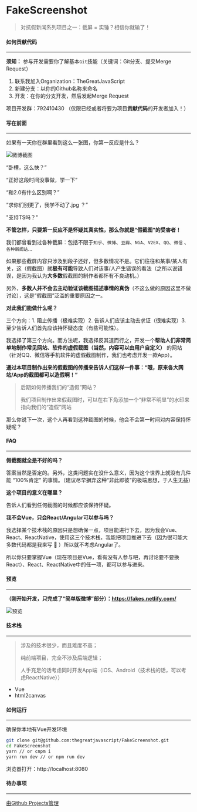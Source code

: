 # FakeScreenshot
> 对抗假新闻系列项目之一：截屏 = 实锤？相信你就输了！



#### 如何贡献代码

------

**须知：** 参与开发需要你了解基本`Git`技能（关键词：Git分支、提交Merge Request）

1. 联系我加入Organization：TheGreatJavaScript
2. 新建分支：以你的Github名称来命名
3. 开发：在你的分支开发，然后发起Merge Request

项目开发群：792410430 （仅限已经或者将要为项目**贡献代码**的开发者加入！）



#### 写在前面

---

如果有一天你在群里看到这么一张图，你第一反应是什么？

![微博截图](https://ww1.sinaimg.cn/large/007i4MEmgy1g0jrh5ez40j30h2045t91.jpg)

“卧槽，这么快？”

“正好这段时间没事做，学一下”

“和2.0有什么区别啊？”

“求你们别更了，我学不动了.jpg ？”

"支持TS吗？"

**不管怎样，只要第一反应不是怀疑其真实性，那么你就是“假截图”的受害者！**



我们都曾看到过各种截屏：包括不限于`知乎`、`微博`、`豆瓣`、`NGA`、`V2EX`、`QQ`、`微信` 、`各种新闻站`...

如果那些截屏内容只涉及到段子还好，但多数情况不是。它们往往和某事/某人有关，这（假截图）就**极有可能**导致人们对该事/人产生错误的看法（之所以说错误，是因为我认为**大多数**假截图的制作者都怀有不良动机。）

另外，**多数人并不会去主动验证该截图描述事情的真伪**（不这么做的原因这里不做讨论），这是“假截图”泛滥的重要原因之一。

**对此我们能做什么呢？**

三个方向：1. 阻止传播（极难实现）2. 告诉人们应该主动去求证（很难实现）3. 至少告诉人们首先应该持怀疑态度（有些可能性）。

我选择了第三个方向。而方法呢，我选择反其道而行之，开发一个**帮助人们非常简单地制作常见网站、软件的虚假截图（当然，内容可以由用户自定义）** 的网站（针对QQ、微信等手机软件的虚假截图制作，我们也考虑开发一款App）。

**通过本项目制作出来的假截图的传播来告诉人们这样一件事：“哦，原来各大网站/App的截图都可以造假啊！”**

> 后期如何传播我们的“造假”网站？
>
> 我们项目制作出来假截图时，可以在右下角添加一个“非常不明显”的水印来指向我们的“造假”网站

那么你说下一次，这个人再看到这种截图的时候，他会不会第一时间对内容保持怀疑呢？



#### FAQ

---

**假截图就全是不好的吗？**

答案当然是否定的。另外，这类问题实在没什么意义，因为这个世界上就没有几件能 “100%肯定” 的事情。（建议尽早摒弃这种“非此即彼”的极端思想，于人生无益）

**这个项目的意义在哪里？**

告诉人们看到任何截图的时候都应该保持怀疑。

**我不会Vue，只会React/Angular可以参与吗？**

我选择某个技术栈的原因只是想确保一点，项目能进行下去，因为我会Vue、React、ReactNative，使用这三个技术栈，我能把项目推进下去（因为很可能大多数代码都是我来写 🤣 ）所以就不考虑Angular了。

所以你只要掌握Vue（现在项目是Vue，看有没有人参与吧，再讨论要不要换React）、React、ReactNative中的任一项，都可以参与进来。



#### 预览

---

**（刚开始开发，只完成了“简单版微博”部分）：https://fakes.netlify.com/**

![预览](http://wx2.sinaimg.cn/large/006fVPCvly1g0jvjz7fmyj30je0bpwf3.jpg)

#### 技术栈

------

> 涉及的技术很少，而且难度不高；
>
> 纯前端项目，完全不涉及后端逻辑；
>
> 人手充足的话考虑同时开发App端（iOS、Android（技术栈的话，可以考虑ReactNative））

- Vue
- html2canvas



#### 如何运行

---

确保你本地有Vue开发环境

```bash
git clone git@github.com:thegreatjavascript/FakeScreenshot.git
cd FakeScreenshot
yarn // or cnpm i
yarn run dev // or npm run dev
```

浏览器打开：http://localhost:8080



#### 待办事项

---

[由Github Projects管理](https://github.com/thegreatjavascript/FakeScreenshot/projects)

